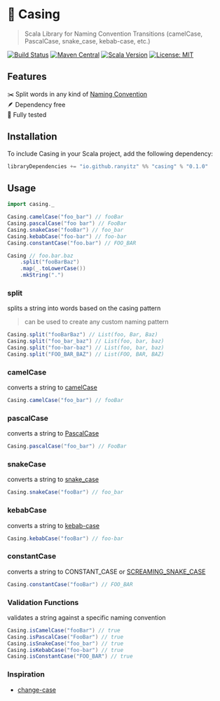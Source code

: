 # 🔄 Casing

> Scala Library for Naming Convention Transitions (camelCase, PascalCase, snake_case, kebab-case, etc.)

[![Build Status](https://github.com/ranyitz/casing/actions/workflows/ci.yml/badge.svg)](https://github.com/ranyitz/casing/actions/workflows/ci.yml)
[![Maven Central](https://img.shields.io/maven-central/v/io.github.ranyitz/casing_2.13.svg?label=Maven%20Central)](https://search.maven.org/search?q=g:%22io.github.ranyitz%22%20AND%20a:%22casing_2.13%22)
[![Scala Version](https://img.shields.io/badge/scala-2.12%20%7C%202.13%20%7C%203.0-blue.svg)](https://www.scala-lang.org/)
[![License: MIT](https://img.shields.io/badge/License-MIT-yellow.svg)](https://opensource.org/licenses/MIT)

## Features
✂️ Split words in any kind of [Naming Convention](https://en.wikipedia.org/wiki/Naming_convention_(programming)) <br/>
🪶 Dependency free <br/>
🧪 Fully tested <br/>

## Installation
To include Casing in your Scala project, add the following dependency:

```scala
libraryDependencies += "io.github.ranyitz" %% "casing" % "0.1.0"
```

## Usage

```scala
import casing._

Casing.camelCase("foo_bar") // fooBar
Casing.pascalCase("foo bar") // FooBar
Casing.snakeCase("fooBar") // foo_bar
Casing.kebabCase("foo-bar") // foo-bar
Casing.constantCase("foo.bar") // FOO_BAR

Casing // foo.bar.baz 
    .split("fooBarBaz")
    .map(_.toLowerCase())
    .mkString(".") 
```

### split
splits a string into words based on the casing pattern

> can be used to create any custom naming pattern

```scala
Casing.split("fooBarBaz") // List(foo, Bar, Baz)
Casing.split("foo_bar_baz") // List(foo, bar, baz)
Casing.split("foo-bar-baz") // List(foo, bar, baz)
Casing.split("FOO_BAR_BAZ") // List(FOO, BAR, BAZ)
```

### camelCase
converts a string to [camelCase](https://en.wikipedia.org/wiki/Camel_case)

```scala
Casing.camelCase("foo_bar") // fooBar
```

### pascalCase
converts a string to [PascalCase](https://en.wikipedia.org/wiki/Camel_case)

```scala
Casing.pascalCase("foo_bar") // FooBar
```

### snakeCase
converts a string to [snake_case](https://en.wikipedia.org/wiki/Snake_case)

```scala
Casing.snakeCase("fooBar") // foo_bar
```

### kebabCase
converts a string to [kebab-case](https://en.wikipedia.org/wiki/Letter_case#Special_case_styles)

```scala
Casing.kebabCase("fooBar") // foo-bar
```

### constantCase
converts a string to CONSTANT_CASE or [SCREAMING_SNAKE_CASE](https://en.wikipedia.org/wiki/Snake_case)

```scala
Casing.constantCase("fooBar") // FOO_BAR
```

### Validation Functions
validates a string against a specific naming convention

```scala
Casing.isCamelCase("fooBar") // true
Casing.isPascalCase("FooBar") // true
Casing.isSnakeCase("foo_bar") // true
Casing.isKebabCase("foo-bar") // true
Casing.isConstantCase("FOO_BAR") // true
```

### Inspiration
* [change-case](https://github.com/blakeembrey/change-case)
